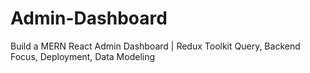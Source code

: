 ﻿# Admin-Dashboard
Build a MERN React Admin Dashboard | Redux Toolkit Query, Backend Focus, Deployment, Data Modeling